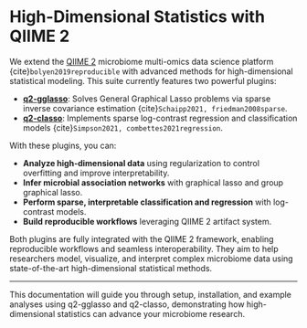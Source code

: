 # High-Dimensional Statistics with QIIME 2

We extend the [QIIME 2](https://qiime2.org/) microbiome multi-omics data science platform {cite}`bolyen2019reproducible` with advanced methods for high-dimensional statistical modeling. This suite currently features two powerful plugins:

- [**q2-gglasso**](https://github.com/bio-datascience/q2-gglasso): Solves General Graphical Lasso problems via sparse inverse covariance estimation {cite}`Schaipp2021, friedman2008sparse`.
- [**q2-classo**](https://github.com/bio-datascience/q2-classo): Implements sparse log-contrast regression and classification models {cite}`Simpson2021, combettes2021regression`.

<!-- ```{figure} images/png/overview.png
---
name: q2-overview
alt: High-dimensional statistics with QIIME2 overview
width: 600px
align: center
---
High-dimensional statistics with QIIME2.
``` -->

With these plugins, you can:

- **Analyze high-dimensional data** using regularization to control overfitting and improve interpretability.
- **Infer microbial association networks** with graphical lasso and group graphical lasso.
- **Perform sparse, interpretable classification and regression** with log-contrast models.
- **Build reproducible workflows** leveraging QIIME 2 artifact system.

Both plugins are fully integrated with the QIIME 2 framework, enabling reproducible workflows and seamless interoperability. They aim to help researchers model, visualize, and interpret complex microbiome data using state-of-the-art high-dimensional statistical methods.

---

This documentation will guide you through setup, installation, and example analyses using q2-gglasso and q2-classo, demonstrating how high-dimensional statistics can advance your microbiome research.